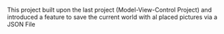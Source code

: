 This project built upon the last project (Model-View-Control Project) and introduced a feature to save the current world with al placed pictures via a JSON File

